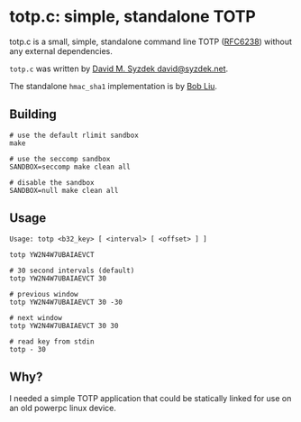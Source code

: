 totp.c: simple, standalone TOTP
===============================

totp.c is a small, simple, standalone command line TOTP
([RFC6238](https://tools.ietf.org/html/rfc6238)) without any external
dependencies.

`totp.c` was written by
[David M. Syzdek <david@syzdek.net>](https://gist.github.com/syzdek/eba233ca33e1b5a45a99).

The standalone `hmac_sha1` implementation is by
[Bob Liu](https://github.com/Akagi201/hmac-sha1).

Building
--------

    # use the default rlimit sandbox
    make

    # use the seccomp sandbox
    SANDBOX=seccomp make clean all

    # disable the sandbox
    SANDBOX=null make clean all

Usage
-----

    Usage: totp <b32_key> [ <interval> [ <offset> ] ]

    totp YW2N4W7UBAIAEVCT 

    # 30 second intervals (default)
    totp YW2N4W7UBAIAEVCT 30

    # previous window
    totp YW2N4W7UBAIAEVCT 30 -30

    # next window
    totp YW2N4W7UBAIAEVCT 30 30

    # read key from stdin
    totp - 30

Why?
----

I needed a simple TOTP application that could be statically linked for
use on an old powerpc linux device.
